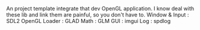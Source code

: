 An project template integrate that dev OpenGL application.
I know deal with these lib and link them are painful, so you don't have to.
Window & Input : SDL2
OpenGL Loader : GLAD
Math : GLM
GUI : imgui
Log : spdlog
